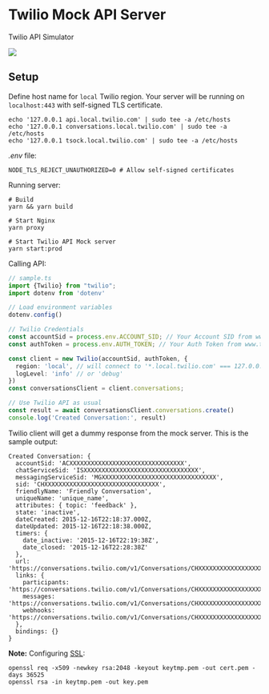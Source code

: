 # Twilio Mock API Server

Twilio API Simulator

[![](http://www.plantuml.com/plantuml/svg/NP2n2i8m48RtUugZBYu5PwUAiqw-G8X73LulHt95GNnt6wBGE7x_dtpvoP3D9Pid1aZapSd8X4uLNu3euwHHI0mFgXoyin2boI-Fm24UEHJ0ZJgcCH49l5Uwhfv2ccPs5bFt9p-FGPvDyhjnYlxUeSjOkU1YXjKQxDiDUvmpGHFrsrrVtrZQcvbcg5IAbVdR0Wmar_8Z7m00)](docs/diagram.puml)

## Setup

Define host name for `local` Twilio region. Your server will be running on `localhost:443` with self-signed TLS
certificate.

```shell
echo '127.0.0.1 api.local.twilio.com' | sudo tee -a /etc/hosts
echo '127.0.0.1 conversations.local.twilio.com' | sudo tee -a /etc/hosts
echo '127.0.0.1 tsock.local.twilio.com' | sudo tee -a /etc/hosts
```

_.env_ file:

```dotenv .env
NODE_TLS_REJECT_UNAUTHORIZED=0 # Allow self-signed certificates
```

Running server:

```shell
# Build
yarn && yarn build

# Start Nginx
yarn proxy

# Start Twilio API Mock server
yarn start:prod
```

Calling API:

```typescript
// sample.ts
import {Twilio} from "twilio";
import dotenv from 'dotenv'

// Load environment variables
dotenv.config()

// Twilio Credentials
const accountSid = process.env.ACCOUNT_SID; // Your Account SID from www.twilio.com/console
const authToken = process.env.AUTH_TOKEN; // Your Auth Token from www.twilio.com/console

const client = new Twilio(accountSid, authToken, {
  region: 'local', // will connect to '*.local.twilio.com' === 127.0.0.1
  logLevel: 'info' // or 'debug'
})
const conversationsClient = client.conversations;

// Use Twilio API as usual
const result = await conversationsClient.conversations.create()
console.log('Created Conversation:', result)
```

Twilio client will get a dummy response from the mock server. This is the sample output:

```log
Created Conversation: {
  accountSid: 'ACXXXXXXXXXXXXXXXXXXXXXXXXXXXXXXXX',
  chatServiceSid: 'ISXXXXXXXXXXXXXXXXXXXXXXXXXXXXXXXX',
  messagingServiceSid: 'MGXXXXXXXXXXXXXXXXXXXXXXXXXXXXXXXX',
  sid: 'CHXXXXXXXXXXXXXXXXXXXXXXXXXXXXXXXX',
  friendlyName: 'Friendly Conversation',
  uniqueName: 'unique_name',
  attributes: { topic: 'feedback' },
  state: 'inactive',
  dateCreated: 2015-12-16T22:18:37.000Z,
  dateUpdated: 2015-12-16T22:18:38.000Z,
  timers: {
    date_inactive: '2015-12-16T22:19:38Z',
    date_closed: '2015-12-16T22:28:38Z'
  },
  url: 'https://conversations.twilio.com/v1/Conversations/CHXXXXXXXXXXXXXXXXXXXXXXXXXXXXXXXX',
  links: {
    participants: 'https://conversations.twilio.com/v1/Conversations/CHXXXXXXXXXXXXXXXXXXXXXXXXXXXXXXXX/Participants',
    messages: 'https://conversations.twilio.com/v1/Conversations/CHXXXXXXXXXXXXXXXXXXXXXXXXXXXXXXXX/Messages',
    webhooks: 'https://conversations.twilio.com/v1/Conversations/CHXXXXXXXXXXXXXXXXXXXXXXXXXXXXXXXX/Webhooks'
  },
  bindings: {}
}
```

**Note:**
Configuring [SSL](https://medium.com/@nitinpatel_20236/how-to-create-an-https-server-on-localhost-using-express-366435d61f28):

```shell
openssl req -x509 -newkey rsa:2048 -keyout keytmp.pem -out cert.pem -days 36525
openssl rsa -in keytmp.pem -out key.pem
```
